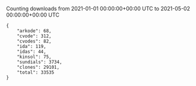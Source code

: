 
Counting downloads from 2021-01-01 00:00:00+00:00 UTC to 2021-05-02 00:00:00+00:00 UTC

```
{
    "arkode": 68,
    "cvode": 312,
    "cvodes": 82,
    "ida": 119,
    "idas": 44,
    "kinsol": 75,
    "sundials": 3734,
    "clones": 29101,
    "total": 33535
}
```
